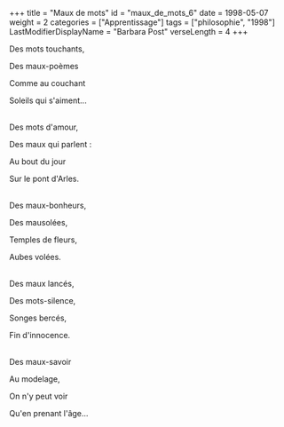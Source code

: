 +++
title = "Maux de mots"
id = "maux_de_mots_6"
date = 1998-05-07
weight = 2
categories = ["Apprentissage"]
tags = ["philosophie", "1998"]
LastModifierDisplayName = "Barbara Post"
verseLength = 4
+++

Des mots touchants,

Des maux-poèmes

Comme au couchant

Soleils qui s'aiment...

 \
Des mots d'amour,

Des maux qui parlent :

Au bout du jour

Sur le pont d'Arles.

 \
Des maux-bonheurs,

Des mausolées,

Temples de fleurs,

Aubes volées.

 \
Des maux lancés,

Des mots-silence,

Songes bercés,

Fin d'innocence.

 \
Des maux-savoir

Au modelage,

On n'y peut voir

Qu'en prenant l'âge...
